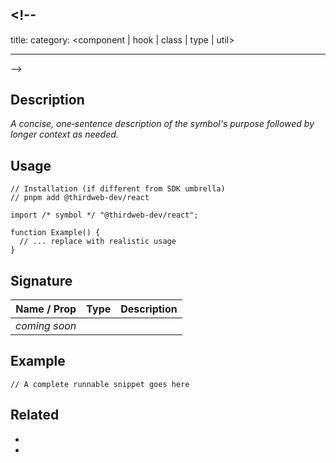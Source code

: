 # <!-- Title: Replace with symbol name -->

<!-- Optional front‑matter -->

## <!--

title: <Symbol Name>
category: <component | hook | class | type | util>

---

-->

## Description

_A concise, one‑sentence description of the symbol's purpose followed by longer context as needed._

## Usage

```tsx
// Installation (if different from SDK umbrella)
// pnpm add @thirdweb-dev/react

import /* symbol */ "@thirdweb-dev/react";

function Example() {
  // ... replace with realistic usage
}
```

## Signature

| Name / Prop   | Type | Description |
| ------------- | ---- | ----------- |
| _coming soon_ |      |             |

## Example

```tsx
// A complete runnable snippet goes here
```

## Related

- <!-- link to other docs within `ai-docs/sdk/ai-docs` -->
- <!-- external links if helpful -->
